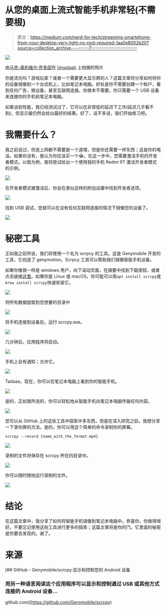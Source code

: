 # 从您的桌面上流式智能手机非常轻(不需要根)

> 原文：<https://medium.com/nerd-for-tech/streaming-smartphone-from-your-desktop-very-light-no-root-required-1aa0e8002b20?source=collection_archive---------7----------------------->

![](img/7fe9d88e4c676784f00a9a571a88d0e0.png)

由[马克-奥利维尔·乔多因](https://unsplash.com/@marcojodoin?utm_source=unsplash&utm_medium=referral&utm_content=creditCopyText)在 [Unsplash](https://unsplash.com/s/photos/reflection?utm_source=unsplash&utm_medium=referral&utm_content=creditCopyText) 上拍摄的照片

你是流光吗？游戏玩家？或者一个需要更大显示屏的人？这篇文章将分享如何将你的设备镜像到一个台式机上，比如笔记本电脑。好处是你不需要创建一个帐户，看到任何广告，根设备，甚至互联网连接。你根本不需要。你只需要一个 USB 设备来连接你的手机和笔记本电脑。

如果谈到性能，我已经测试过了，它可以在非常低的延迟下工作(延迟几乎看不到)，但显示器仍然会给出最好的结果。好了，话不多说，我们开始练习吧。

# 我需要什么？

我之前说过，你连上网都不需要是一个道理，但是你还需要一样东西；这是你的电话。如果你没有，我认为你应该买一个😂。在这一步中，您需要激活手机的开发者模式。以我为例，我将尝试给出一个使用我的手机 Redmi 9T 激活开发者模式的示例。

![](img/8711f988fd989879dbfacc4e44481863.png)

在开发者模式被激活后，你会在类似这样的附加设置中找到开发者选项。

![](img/df4a8fdaa01ecc0f0982211afb3104ad.png)

找到 USB 调试，您就可以在没有任何互联网连接的情况下镜像您的设备了。

![](img/fe344996da6e38c4e6fd3599346c1645.png)

# 秘密工具

正如我之前所说，我们将使用一个名为 scrpcy 的工具。这是 Genymobile 开发的工具，它创造了 genymotion。Scrpcy 工具可以帮助我们镜像智能手机设备。

如果你像我一样是 windows 用户，向下滚动页面，在摘要中找到下载按钮，或者点击链接[这里](https://github.com/Genymobile/scrcpy/releases/download/v1.24/scrcpy-win64-v1.24.zip)。如果你是 Linux 或 macOS，你可能可以用`apt install scrcpy`或`brew install scrcpy`快速安装它。

![](img/44b3478347724cb10d7ba550f0275d26.png)

将所有数据提取到您想要的目录中

![](img/2ec2e0be7e1213f95a06941681a6bb09.png)

将手机连接到设备后，运行 scrcpy.exe。

![](img/13ef3b63a1f05c25a1dd20f81abd5b95.png)

几分钟后，应用程序将启动。

![](img/7234be1a0de15a8e5b8a28c260dc7672.png)

手机上会有通知；允许它。

![](img/0b15c0cc3322dd78e832f0fec94ce550.png)

Tadaaa，现在，你可以在笔记本电脑上看到你的智能手机。

![](img/f73beedd8b1866e3235f7b0b969369b7.png)

是的，正如我所说的，你可以轻松地从智能手机向笔记本电脑传输任何内容。

![](img/b8a9d6af1d8e601c0913e89ca1f096ca.png)

您可以从 GitHub 上的这些工具中探索许多东西，但是在深入研究之前。我想分享一下录你屏的方法。是的，你可以用这个简单的命令录制你的屏幕。

```
scrcpy --record {name_with_the_format.mp4}
```

![](img/30ea33925d4d1356904bbeceee7afd9c.png)

录制的文件将保存在 scrcpy 所在的目录中。

![](img/805ac25e084ccbd2035ad63e50c1b0a9.png)

你可以随时随地运行录制的文件。

![](img/a7460aadc4713f07b72944bdab41a265.png)

# 结论

在这篇文章中，我分享了如何将智能手机镜像到笔记本电脑中。恭喜你，你做得很好。不要忘记使用这些工具进行更多的探索；这篇文章将是你的门。它里面的秘密是你要去发现的。谢了。

# 来源

[](https://github.com/Genymobile/scrcpy) [## GitHub - Genymobile/scrcpy:显示和控制您的 Android 设备

### 用另一种语言阅读这个应用程序可以显示和控制通过 USB 或其他方式连接的 Android 设备…

github.com](https://github.com/Genymobile/scrcpy)